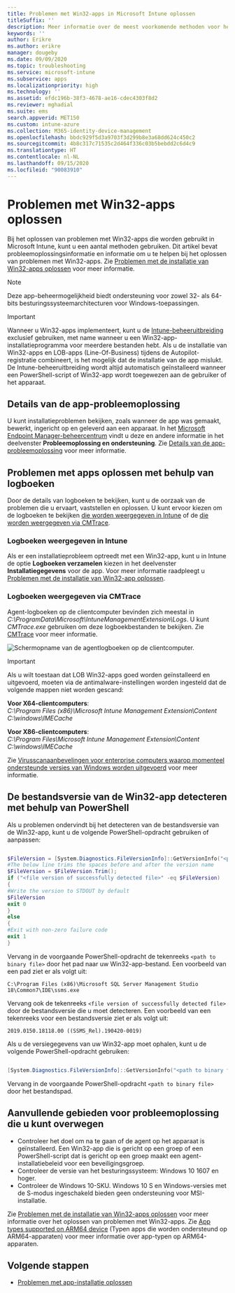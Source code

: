 ```yaml
---
title: Problemen met Win32-apps in Microsoft Intune oplossen
titleSuffix: ''
description: Meer informatie over de meest voorkomende methoden voor het oplossen van problemen met Win32-apps in Microsoft Intune.
keywords: ''
author: Erikre
ms.author: erikre
manager: dougeby
ms.date: 09/09/2020
ms.topic: troubleshooting
ms.service: microsoft-intune
ms.subservice: apps
ms.localizationpriority: high
ms.technology: ''
ms.assetid: efdc196b-38f3-4678-ae16-cdec4303f8d2
ms.reviewer: mghadial
ms.suite: ems
search.appverid: MET150
ms.custom: intune-azure
ms.collection: M365-identity-device-management
ms.openlocfilehash: bbdc929f5d3a9703f3d299b8e3a68dd624c450c2
ms.sourcegitcommit: 4b8c317c71535c2d464f336c03b5bebdd2c6d4c9
ms.translationtype: HT
ms.contentlocale: nl-NL
ms.lasthandoff: 09/15/2020
ms.locfileid: "90083910"
---
```

# <a name="troubleshoot-win32-app-issues"></a>Problemen met Win32-apps oplossen

Bij het oplossen van problemen met Win32-apps die worden gebruikt in Microsoft Intune, kunt u een aantal methoden gebruiken. Dit artikel bevat probleemoplossingsinformatie en informatie om u te helpen bij het oplossen van problemen met Win32-apps. Zie [Problemen met de installatie van Win32-apps oplossen](troubleshoot-app-install.md#win32-app-installation-troubleshooting) voor meer informatie.

> [!NOTE]
> Deze app-beheermogelijkheid biedt ondersteuning voor zowel 32- als 64-bits besturingssysteemarchitecturen voor Windows-toepassingen.

> [!IMPORTANT]
> Wanneer u Win32-apps implementeert, kunt u de [Intune-beheeruitbreiding](../apps/intune-management-extension.md) exclusief gebruiken, met name wanneer u een Win32-app-installatieprogramma voor meerdere bestanden hebt. Als u de installatie van Win32-apps en LOB-apps (Line-Of-Business) tijdens de Autopilot-registratie combineert, is het mogelijk dat de installatie van de app mislukt. De Intune-beheeruitbreiding wordt altijd automatisch geïnstalleerd wanneer een PowerShell-script of Win32-app wordt toegewezen aan de gebruiker of het apparaat.

## <a name="app-troubleshooting-details"></a>Details van de app-probleemoplossing

U kunt installatieproblemen bekijken, zoals wanneer de app was gemaakt, bewerkt, ingericht op en geleverd aan een apparaat. In het [Microsoft Endpoint Manager-beheercentrum](https://go.microsoft.com/fwlink/?linkid=2109431) vindt u deze en andere informatie in het deelvenster **Probleemoplossing en ondersteuning**. Zie [Details van de app-probleemoplossing](troubleshoot-app-install.md#app-troubleshooting-details) voor meer informatie.

## <a name="troubleshooting-app-issues-by-using-logs"></a>Problemen met apps oplossen met behulp van logboeken

Door de details van logboeken te bekijken, kunt u de oorzaak van de problemen die u ervaart, vaststellen en oplossen. U kunt ervoor kiezen om de logboeken te bekijken [die worden weergegeven in Intune](apps-win32-troubleshoot.md#logs-displayed-in-intune) of de [die worden weergegeven via CMTrace](apps-win32-troubleshoot.md#logs-displayed-through-cmtrace). 

### <a name="logs-displayed-in-intune"></a>Logboeken weergegeven in Intune

Als er een installatieprobleem optreedt met een Win32-app, kunt u in Intune de optie **Logboeken verzamelen** kiezen in het deelvenster **Installatiegegevens** voor de app. Voor meer informatie raadpleegt u [Problemen met de installatie van Win32-app oplossen](troubleshoot-app-install.md#win32-app-installation-troubleshooting).

### <a name="logs-displayed-through-cmtrace"></a>Logboeken weergegeven via CMTrace

Agent-logboeken op de clientcomputer bevinden zich meestal in *C:\ProgramData\Microsoft\IntuneManagementExtension\Logs*. U kunt *CMTrace.exe* gebruiken om deze logboekbestanden te bekijken. Zie [CMTrace](https://docs.microsoft.com/configmgr/core/support/cmtrace) voor meer informatie.

![Schermopname van de agentlogboeken op de clientcomputer.](./media/apps-win32-app-management/apps-win32-app-10.png)

> [!IMPORTANT]
> Als u wilt toestaan dat LOB Win32-apps goed worden geïnstalleerd en uitgevoerd, moeten via de antimalware-instellingen worden ingesteld dat de volgende mappen niet worden gescand:<p>
> **Voor X64-clientcomputers**:<br>
> *C:\Program Files (x86)\Microsoft Intune Management Extension\Content*<br>
> *C:\windows\IMECache*
>  
> **Voor X86-clientcomputers**:<br>
> *C:\Program Files\Microsoft Intune Management Extension\Content*<br>
> *C:\windows\IMECache*
>
> Zie [Virusscanaanbevelingen voor enterprise computers waarop momenteel ondersteunde versies van Windows worden uitgevoerd](https://support.microsoft.com/help/822158/virus-scanning-recommendations-for-enterprise-computers) voor meer informatie.

## <a name="detecting-the-win32-app-file-version-by-using-powershell"></a>De bestandsversie van de Win32-app detecteren met behulp van PowerShell

Als u problemen ondervindt bij het detecteren van de bestandsversie van de Win32-app, kunt u de volgende PowerShell-opdracht gebruiken of aanpassen:

``` PowerShell

$FileVersion = [System.Diagnostics.FileVersionInfo]::GetVersionInfo("<path to binary file>").FileVersion
#The below line trims the spaces before and after the version name
$FileVersion = $FileVersion.Trim();
if ("<file version of successfully detected file>" -eq $FileVersion)
{
#Write the version to STDOUT by default
$FileVersion
exit 0
}
else
{
#Exit with non-zero failure code
exit 1
}
```

Vervang in de voorgaande PowerShell-opdracht de tekenreeks `<path to binary file>` door het pad naar uw Win32-app-bestand. Een voorbeeld van een pad ziet er als volgt uit:

`C:\Program Files (x86)\Microsoft SQL Server Management Studio 18\Common7\IDE\ssms.exe`

Vervang ook de tekenreeks `<file version of successfully detected file>` door de bestandsversie die u moet detecteren. Een voorbeeld van een tekenreeks voor een bestandsversie ziet er als volgt uit:

`2019.0150.18118.00 ((SSMS_Rel).190420-0019)`

Als u de versiegegevens van uw Win32-app moet ophalen, kunt u de volgende PowerShell-opdracht gebruiken:

``` PowerShell

[System.Diagnostics.FileVersionInfo]::GetVersionInfo("<path to binary file>").FileVersion

```

Vervang in de voorgaande PowerShell-opdracht `<path to binary file>` door het bestandspad.

## <a name="additional-troubleshooting-areas-to-consider"></a>Aanvullende gebieden voor probleemoplossing die u kunt overwegen
- Controleer het doel om na te gaan of de agent op het apparaat is geïnstalleerd. Een Win32-app die is gericht op een groep of een PowerShell-script dat is gericht op een groep maakt een agent-installatiebeleid voor een beveiligingsgroep.
- Controleer de versie van het besturingssysteem: Windows 10 1607 en hoger.  
- Controleer de Windows 10-SKU. Windows 10 S en Windows-versies met de S-modus ingeschakeld bieden geen ondersteuning voor MSI-installatie.

Zie [Problemen met de installatie van Win32-apps oplossen](troubleshoot-app-install.md#win32-app-installation-troubleshooting) voor meer informatie over het oplossen van problemen met Win32-apps. Zie [App types supported on ARM64 device](../apps/troubleshoot-app-install.md#app-types-supported-on-arm64-devices) (Typen apps die worden ondersteund op ARM64-apparaten) voor meer informatie over app-typen op ARM64-apparaten.

## <a name="next-steps"></a>Volgende stappen

- [Problemen met app-installatie oplossen](troubleshoot-app-install.md)
